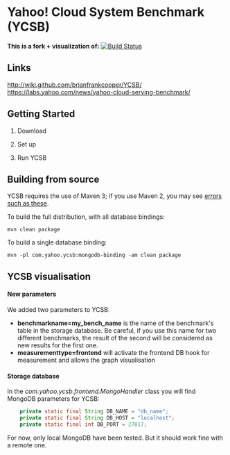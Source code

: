 <!--
Copyright (c) 2010 Yahoo! Inc., 2012 - 2015 YCSB contributors. 
All rights reserved.

Licensed under the Apache License, Version 2.0 (the "License"); you
may not use this file except in compliance with the License. You
may obtain a copy of the License at

http://www.apache.org/licenses/LICENSE-2.0

Unless required by applicable law or agreed to in writing, software
distributed under the License is distributed on an "AS IS" BASIS,
WITHOUT WARRANTIES OR CONDITIONS OF ANY KIND, either express or
implied. See the License for the specific language governing
permissions and limitations under the License. See accompanying
LICENSE file.
-->

Yahoo! Cloud System Benchmark (YCSB)
====================================
**This is a fork + visualization of:** 
[![Build Status](https://travis-ci.org/brianfrankcooper/YCSB.png?branch=master)](https://travis-ci.org/brianfrankcooper/YCSB)

Links
-----
http://wiki.github.com/brianfrankcooper/YCSB/  
https://labs.yahoo.com/news/yahoo-cloud-serving-benchmark/


Getting Started
---------------

1. Download 
    
2. Set up 

3. Run YCSB 


Building from source
--------------------

YCSB requires the use of Maven 3; if you use Maven 2, you may see [errors
such as these](https://github.com/brianfrankcooper/YCSB/issues/406).

To build the full distribution, with all database bindings:

    mvn clean package

To build a single database binding:

    mvn -pl com.yahoo.ycsb:mongodb-binding -am clean package


YCSB visualisation
--------------------

#### New parameters

We added two parameters to YCSB:

* **benchmarkname=my_bench_name** is the name of the benchmark's table in the storage database. Be careful, if you use this name for two different benchmarks, the result of the second will be considered as new results for the first one.
* **measurementtype=frontend** will activate the frontend DB hook for measurement and allows the graph visualisation

#### Storage database

In the _com.yahoo.ycsb.frontend.MongoHandler_ class you will find MongoDB parameters for YCSB:

``` java
    private static final String DB_NAME = "db_name";
    private static final String DB_HOST = "localhost";
    private static final int DB_PORT = 27017;
```

For now, only local MongoDB have been tested. But it should work fine with a remote one.